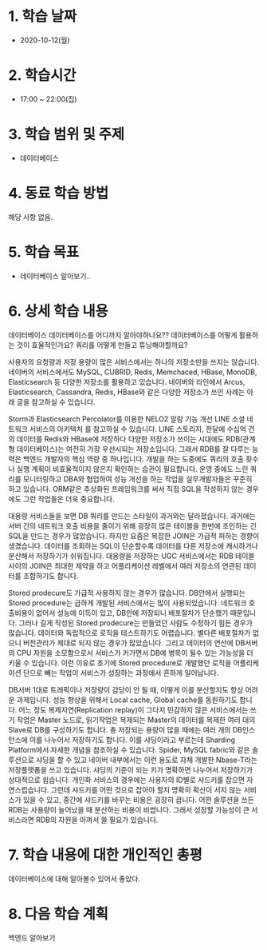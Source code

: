 # 1. 학습 날짜

* 2020-10-12(월)

# 2. 학습시간

* 17:00 ~ 22:00(집)

# 3. 학습 범위 및 주제

* 데이터베이스 
    
# 4. 동료 학습 방법

해당 사항 없음.

# 5. 학습 목표
 *  데이터베이스 알아보기.. 

# 6. 상세 학습 내용
데이터베이스
데이터베이스를 어디까지 알아야하나요?? 데이터베이스를 어떻게 활용하는 것이 효율적인가요? 쿼리를 어떻게 만들고 튜닝해야할까요?

사용자의 요청량과 저장 용량이 많은 서비스에서는 하나의 저장소만을 쓰지는 않습니다. 네이버의 서비스에서도 MySQL, CUBRID, Redis, Memchaced, HBase, MonoDB, Elasticsearch 등 다양한 저장소를 활용하고 있습니다. 네이버와 라인에서 Arcus, Elasticsearch, Cassandra, Redis, HBase와 같은 다양한 저장소가 쓰인 사례는 아래 글을 참고하실 수 있습니다.

Storm과 Elasticsearch Percolator를 이용한 NELO2 알람 기능 개선
LINE 소셜 네트워크 서비스의 아키텍처 를 참고하실 수 있습니다.
LINE 스토리지, 한달에 수십억 건의 데이터를 Redis와 HBase에 저장하다
다양한 저장소가 쓰이는 시대에도 RDB(관계형 데이터베이스)는 여전히 가장 우선시되는 저장소입니다. 그래서 RDB를 잘 다루는 능력은 백엔드 개발자의 핵심 역량 중 하나입니다. 개발을 하는 도중에도 쿼리의 호출 횟수나 실행 계획이 비효율적이지 않은지 확인하는 습관이 필요합니다. 운영 중에도 느린 쿼리를 모니터링하고 DBA와 협업하여 성능 개선을 하는 작업을 실무개발자들은 꾸준히 하고 있습니다. ORM같은 추상화된 프레임워크를 써서 직접 SQL을 작성하지 않는 경우에도 그런 작업들은 더욱 중요합니다.

대용량 서비스들을 보면 DB 쿼리를 만드는 스타일이 과거와는 달라졌습니다. 과거에는 서버 간의 네트워크 호출 비용을 줄이기 위해 굉장히 많은 테이블을 한번에 조인하는 긴 SQL을 만드는 경우가 많았습니다. 하지만 요즘은 복잡한 JOIN은 가급적 피하는 경향이 생겼습니다. 데이터를 조회하는 SQL이 단순할수록 데이터를 다른 저장소에 캐시하거나 분산해서 저장하기가 쉬워집니다. 대용량을 저장하는 UGC 서비스에서는 RDB 테이블 사이의 JOIN은 최대한 제약을 하고 어플리케이션 레벨에서 여러 저장소의 연관된 데이터를 조합하기도 합니다.

Stored prodecure도 가급적 사용하지 않는 경우가 많습니다. DB안에서 실행되는 Stored procedure는 급하게 개발된 서비스에서는 많이 사용되었습니다. 네트워크 호출비용이 없어서 성능에 이득이 있고, DB안에 저장되니 배포절차가 단순했기 때문입니다. 그러나 길게 작성된 Stored prodecure는 만들었던 사람도 수정하기 힘든 경우가 많습니다. 데이터와 독립적으로 로직을 테스트하기도 어렵습니다. 별다른 배포절차가 없으니 버전관리가 제대로 되지 않는 경우가 많았습니다. 그리고 데이터의 연산에 DB서버의 CPU 자원을 소모함으로서 서비스가 커가면서 DB에 병목이 될수 있는 가능성을 더 키울 수 있습니다. 이런 이유로 초기에 Stored procedure로 개발했던 로직을 어플리케이션 단으로 빼는 작업이 서비스가 성장하는 과정에서 흔하게 일어납니다.

DB서버 1대로 트래픽이나 저장량이 감당이 안 될 때, 이떻게 이를 분산할지도 항상 어려운 과제입니다. 성능 향상을 위해서 Local cache, Global cache를 동원하기도 합니다. 어느 정도 복제지연(Replication replay)이 그다지 민감하지 않은 서비스에서는 쓰기 작업은 Master 노드로, 읽기작업은 복제되는 Master의 데이터를 복제한 여러 대의 Slave로 DB를 구성하기도 합니다. 총 저장되는 용량이 많을 때에는 여러 개의 DB인스턴스에 이를 나누어서 저장하기도 합니다. 이를 샤딩이라고 부르는데 Sharding Platform에서 자세한 개념을 참조하실 수 있습니다. Spider, MySQL fabric와 같은 솔루션으로 샤딩을 할 수 있고 네이버 내부에서는 이런 용도로 자체 개발한 Nbase-T라는 저장플랫폼을 쓰고 있습니다. 샤딩의 기준이 되는 키가 명확하면 나누어서 저장하기가 상대적으로 쉽습니다. 개인화 서비스의 경우에는 사용자의 ID별로 샤드키를 잡으면 자연스럽습니다. 그런데 샤드키를 어떤 것으로 잡아야 할지 명확히 확신이 서지 않는 서비스가 있을 수 있고, 중간에 샤드키를 바꾸는 비용은 굉장히 큽니다. 어떤 솔루션을 쓰든 RDB는 사용량이 늘어났을 때 분산하는 비용이 비쌉니다. 그래서 성장할 가능성이 큰 서비스라면 RDB의 자원을 아껴서 쓸 필요가 있습니다.

# 7. 학습 내용에 대한 개인적인 총평
 데이터베이스에 대해 알아볼수 있어서 좋았다.
# 8. 다음 학습 계획
백엔드 알아보기